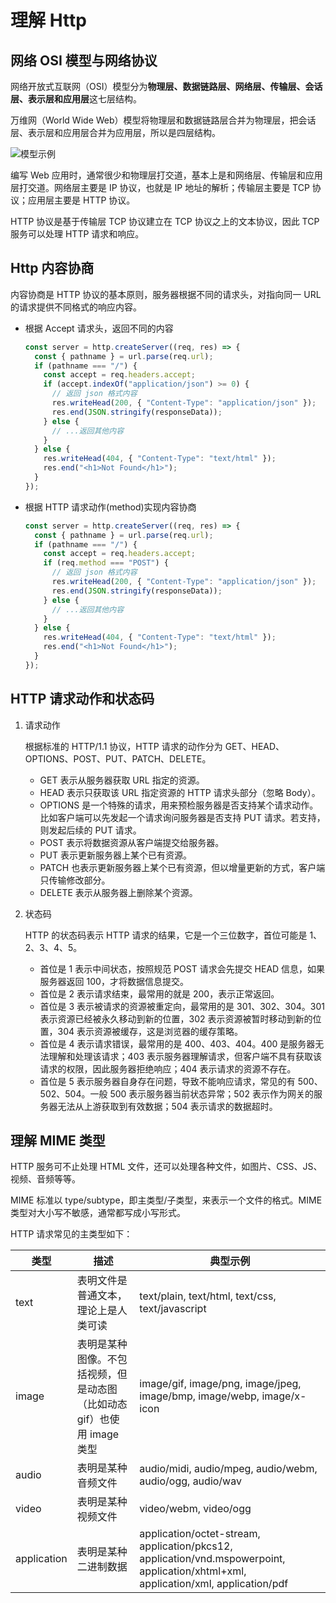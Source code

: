 # 理解 Http

## 网络 OSI 模型与网络协议

网络开放式互联网（OSI）模型分为**物理层、数据链路层、网络层、传输层、会话层、表示层和应用层**这七层结构。

万维网（World Wide Web）模型将物理层和数据链路层合并为物理层，把会话层、表示层和应用层合并为应用层，所以是四层结构。

![模型示例](https://p.ssl.qhimg.com/t01e5f575e21a82f87d.webp)

编写 Web 应用时，通常很少和物理层打交道，基本上是和网络层、传输层和应用层打交道。网络层主要是 IP 协议，也就是 IP 地址的解析；传输层主要是 TCP 协议；应用层主要是 HTTP 协议。

HTTP 协议是基于传输层 TCP 协议建立在 TCP 协议之上的文本协议，因此 TCP 服务可以处理 HTTP 请求和响应。

## Http 内容协商

内容协商是 HTTP 协议的基本原则，服务器根据不同的请求头，对指向同一 URL 的请求提供不同格式的响应内容。

- 根据 Accept 请求头，返回不同的内容

  ```js
  const server = http.createServer((req, res) => {
    const { pathname } = url.parse(req.url);
    if (pathname === "/") {
      const accept = req.headers.accept;
      if (accept.indexOf("application/json") >= 0) {
        // 返回 json 格式内容
        res.writeHead(200, { "Content-Type": "application/json" });
        res.end(JSON.stringify(responseData));
      } else {
        // ...返回其他内容
      }
    } else {
      res.writeHead(404, { "Content-Type": "text/html" });
      res.end("<h1>Not Found</h1>");
    }
  });
  ```

- 根据 HTTP 请求动作(method)实现内容协商

  ```js
  const server = http.createServer((req, res) => {
    const { pathname } = url.parse(req.url);
    if (pathname === "/") {
      const accept = req.headers.accept;
      if (req.method === "POST") {
        // 返回 json 格式内容
        res.writeHead(200, { "Content-Type": "application/json" });
        res.end(JSON.stringify(responseData));
      } else {
        // ...返回其他内容
      }
    } else {
      res.writeHead(404, { "Content-Type": "text/html" });
      res.end("<h1>Not Found</h1>");
    }
  });
  ```

## HTTP 请求动作和状态码

1. 请求动作

   根据标准的 HTTP/1.1 协议，HTTP 请求的动作分为 GET、HEAD、OPTIONS、POST、PUT、PATCH、DELETE。

   - GET 表示从服务器获取 URL 指定的资源。
   - HEAD 表示只获取该 URL 指定资源的 HTTP 请求头部分（忽略 Body）。
   - OPTIONS 是一个特殊的请求，用来预检服务器是否支持某个请求动作。比如客户端可以先发起一个请求询问服务器是否支持 PUT 请求。若支持，则发起后续的 PUT 请求。
   - POST 表示将数据资源从客户端提交给服务器。
   - PUT 表示更新服务器上某个已有资源。
   - PATCH 也表示更新服务器上某个已有资源，但以增量更新的方式，客户端只传输修改部分。
   - DELETE 表示从服务器上删除某个资源。

2. 状态码

   HTTP 的状态码表示 HTTP 请求的结果，它是一个三位数字，首位可能是 1、2、3、4、5。

   - 首位是 1 表示中间状态，按照规范 POST 请求会先提交 HEAD 信息，如果服务器返回 100，才将数据信息提交。
   - 首位是 2 表示请求结束，最常用的就是 200，表示正常返回。
   - 首位是 3 表示被请求的资源被重定向，最常用的是 301、302、304。301 表示资源已经被永久移动到新的位置，302 表示资源被暂时移动到新的位置，304 表示资源被缓存，这是浏览器的缓存策略。
   - 首位是 4 表示请求错误，最常用的是 400、403、404。400 是服务器无法理解和处理该请求；403 表示服务器理解请求，但客户端不具有获取该请求的权限，因此服务器拒绝响应；404 表示请求的资源不存在。
   - 首位是 5 表示服务器自身存在问题，导致不能响应请求，常见的有 500、502、504。一般 500 表示服务器当前状态异常；502 表示作为网关的服务器无法从上游获取到有效数据；504 表示请求的数据超时。

## 理解 MIME 类型

HTTP 服务可不止处理 HTML 文件，还可以处理各种文件，如图片、CSS、JS、视频、音频等等。

MIME 标准以 type/subtype，即主类型/子类型，来表示一个文件的格式。MIME 类型对大小写不敏感，通常都写成小写形式。

HTTP 请求常见的主类型如下：

| 类型        | 描述                                                                    | 典型示例                                                                                                                            |
| ----------- | ----------------------------------------------------------------------- | ----------------------------------------------------------------------------------------------------------------------------------- |
| text        | 表明文件是普通文本，理论上是人类可读                                    | text/plain, text/html, text/css, text/javascript                                                                                    |
| image       | 表明是某种图像。不包括视频，但是动态图（比如动态 gif）也使用 image 类型 | image/gif, image/png, image/jpeg, image/bmp, image/webp, image/x-icon                                                               |
| audio       | 表明是某种音频文件                                                      | audio/midi, audio/mpeg, audio/webm, audio/ogg, audio/wav                                                                            |
| video       | 表明是某种视频文件                                                      | video/webm, video/ogg                                                                                                               |
| application | 表明是某种二进制数据                                                    | application/octet-stream, application/pkcs12, application/vnd.mspowerpoint, application/xhtml+xml, application/xml, application/pdf |
